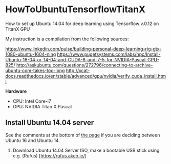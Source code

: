# HowToUbuntuTensorflowTitanX
How to set up Ubuntu 14.04 for deep learning using Tensorflow v.0.12 on TitanX GPU

My instruction is a compilation from the following sources:

https://www.linkedin.com/pulse/building-personal-deep-learning-rig-gtx-1080-ubuntu-1604-ning
https://www.pugetsystems.com/labs/hpc/Install-Ubuntu-16-04-or-14-04-and-CUDA-8-and-7-5-for-NVIDIA-Pascal-GPU-825/
http://askubuntu.com/questions/272796/connecting-to-archive-ubuntu-com-takes-too-long
http://xcat-docs.readthedocs.io/en/stable/advanced/gpu/nvidia/verify_cuda_install.html


**Hardware**
- CPU: Intel Core-i7
- GPU: NVIDIA Titan X Pascal

## Install Ubuntu 14.04 server
See the comments at the bottom of [the page](https://www.pugetsystems.com/labs/hpc/Install-Ubuntu-16-04-or-14-04-and-CUDA-8-and-7-5-for-NVIDIA-Pascal-GPU-825/) if you are deciding between Ubuntu 16 and Ubuntu 14.

1. Download Ubuntu 14.04 Server ISO, make a bootable USB stick using e.g. (Rufus) [https://rufus.akeo.ie/]

